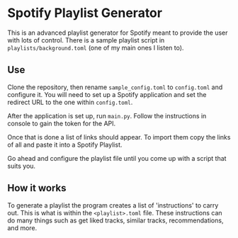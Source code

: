# Spotify Playlist Generator

This is an advanced playlist generator for Spotify meant to provide the user with lots of control. There is a sample playlist script in `playlists/background.toml` (one of my main ones I listen to).

## Use

Clone the repository, then rename `sample_config.toml` to `config.toml` and configure it. You will need to set up a Spotify application and set the redirect URL to the one within `config.toml`.

After the application is set up, run `main.py`. Follow the instructions in console to gain the token for the API.

Once that is done a list of links should appear. To import them copy the links of all and paste it into a Spotify Playlist.

Go ahead and configure the playlist file until you come up with a script that suits you.

## How it works

To generate a playlist the program creates a list of 'instructions' to carry out. This is what is within the `<playlist>.toml` file. These instructions can do many things such as get liked tracks, similar tracks, recommendations, and more.
